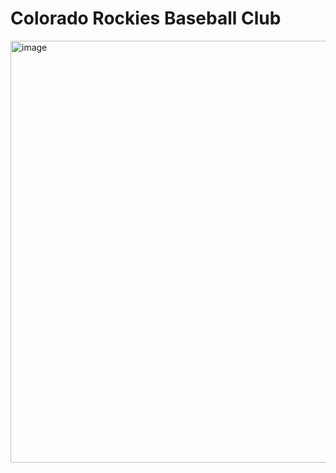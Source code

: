 # Colorado Rockies Baseball Club
<img width="1200" height="675" alt="image" src="https://github.com/user-attachments/assets/c0917bcf-9653-444f-851c-1cce5a39099d" />
